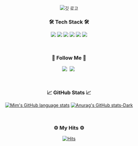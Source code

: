 <div align="center">

![깃 로고](https://github.com/ChoMinkyung/coding_test_ex/assets/58170545/a8f0f400-b22d-458a-af68-e4a617058af3)



<h3 align="center">🛠 Tech Stack 🛠</h3>
<p align="center">
  
   <img src="https://img.shields.io/badge/python-3670A0?style=for-the-badge&logo=python&logoColor=ffdd54"/></a>
  <img src="https://img.shields.io/badge/c-%2300599C.svg?style=for-the-badge&logo=c&logoColor=white"/></a>
  <img src="https://img.shields.io/badge/c++-%2300599C.svg?style=for-the-badge&logo=c%2B%2B&logoColor=white"/></a>
  <img src="https://img.shields.io/badge/c%23-%23239120.svg?style=for-the-badge&logo=csharp&logoColor=white"/></a>
  <img src="https://img.shields.io/badge/unity-%23000000.svg?style=for-the-badge&logo=unity&logoColor=white"/></a>
  <img src="https://img.shields.io/badge/WinAPI-%2300599C.svg?style=for-the-badge&logoColor=white"/></a>
  
  <br>
  
</p>


<h3 align="center">🌳 Follow Me 🌳</h3>
<p align="center">
  <a href="https://chominkyung.github.io/"><img src="https://img.shields.io/badge/Tech%20Blog-11B48A?style=flat-square&logo=Vimeo&logoColor=white&link=https://chominkyung.github.io/"/></a>&nbsp
    <a href="https://mimgu.notion.site/dcc1826c49fe4cf4bb5c1640593f4495?pvs=4"><img src="https://img.shields.io/badge/Notion-000000?style=flat-square&logo=Notion&logoColor=white&link=https://chomimgu.notion.site/a46fc4096709454aa7748a1364d2d437?pvs=4"/></a>&nbsp
  
</p>
 <br/>

<h3 align="center">📈 GitHub Stats 📈</h3>

[![Mim's GitHub language stats](https://github-readme-stats.vercel.app/api/top-langs/?username=chominkyung&layout=donut&theme=dark#gh-dark-mode-only)](https://github.com/chominkyung/chominkyung)
[![Anurag's GitHub stats-Dark](https://github-readme-stats.vercel.app/api?username=ChoMinkyung&show_icons=true&theme=dark#gh-dark-mode-only)](https://github.com/ChoMinkyung/github-readme-stats#gh-dark-mode-only)

 <br/>
 
<h3 align="center">⚙️ My Hits ⚙️</h3>

[![Hits](https://hits.seeyoufarm.com/api/count/incr/badge.svg?url=https%3A%2F%2Fgithub.com%2Fchominkyung&count_bg=%2379C83D&title_bg=%23555555&icon=&icon_color=%23D65F5F&title=hits&edge_flat=false)](https://hits.seeyoufarm.com)

</div>

<!--


(https://ibb.co/CnD1f4F&height=300&section=header&text=HELLO!&fontSize=90&desc=mim's%20github%20profile&descAlignY=70&descAlign=62)
<a href="https://ibb.co/CnD1f4F"><img src="https://i.ibb.co/WcjxL71/DSC05704.jpg" alt="DSC05704" border="0"></a>

https://capsule-render.vercel.app/api?type=cylinder&color=auto
  <img src="https://img.shields.io/badge/Java-007396?style=flat-square&logo=Java&logoColor=white"/></a>&nbsp
  <img src="https://img.shields.io/badge/Javascript-ffb13b?style=flat-square&logo=javascript&logoColor=white"/></a>&nbsp 
  <img src="https://img.shields.io/badge/Spring-6DB33F?style=flat-square&logo=Spring&logoColor=white"/></a>&nbsp
  <img src="https://img.shields.io/badge/SpringBoot-6DB33F?style=flat-square&logo=SpringBoot&logoColor=white"/></a>&nbsp 
  <img src="https://img.shields.io/badge/Node.js-339933?style=flat-square&logo=Node.js&logoColor=white"/></a>&nbsp
  <img src="https://img.shields.io/badge/Express-000000?style=flat-square&logo=Express&logoColor=white"/></a>&nbsp
  <img src="https://img.shields.io/badge/Mysql-E6B91E?style=flat-square&logo=MySql&logoColor=white"/></a>&nbsp 
  <img src="https://img.shields.io/badge/AWS-232F3E?style=flat-square&logo=AmazonAWS&logoColor=white"/></a>&nbsp 
  <img src="https://img.shields.io/badge/Docker-2496ED?style=flat-square&logo=Docker&logoColor=white"/></a>&nbsp 
  <img src="https://img.shields.io/badge/Jenkins-D24939?style=flat-square&logo=Jenkins&logoColor=white"/></a>&nbsp 
  -->
